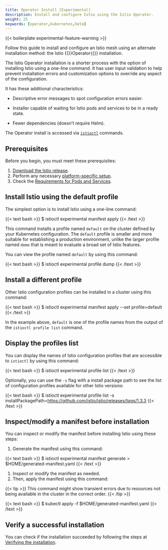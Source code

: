 ```yaml
---
title: Operator Install [Experimental]
description: Install and configure Istio using the Istio Operator.
weight: 25
keywords: [operator,kubernetes,helm]
---
```


{{< boilerplate experimental-feature-warning >}}

Follow this guide to install and configure an Istio mesh using an alternate
installation method: the Istio {{<gloss operator>}}Operator{{</gloss>}}
installation.

The Istio Operator installation is a shorter process with the option of
installing Istio using a one-line command. It has user input
validation to help prevent installation errors and customization options to
override any aspect of the configuration.

It has these additional characteristics:

- Descriptive error messages to spot configuration errors easier.

- Installer capable of waiting for Istio pods and services to be in a
  ready state.

- Fewer dependencies (doesn’t require Helm).

The Operator install is accessed via [`istioctl`](/docs/reference/commands/istioctl/)
commands.

## Prerequisites

Before you begin, you must meet these prerequisites:

1. [Download the Istio release](/docs/setup/#downloading-the-release).
1. Perform any necessary [platform-specific setup](/docs/setup/install/platform/).
1. Check the [Requirements for Pods and
   Services](/docs/setup/additional-setup/requirements/).

## Install Istio using the default profile

The simplest option is to install Istio using a one-line command:

{{< text bash >}}
$ istioctl experimental manifest apply
{{< /text >}}

This command installs a profile named `default` on the cluster defined by your
Kubernetes configuration. The `default` profile is smaller and more suitable
for establishing a production environment, unlike the larger profile named
`demo` that is meant to evaluate a broad set of Istio features.

You can view the profile named `default` by using this command:

{{< text bash >}}
$ istioctl experimental profile dump
{{< /text >}}

## Install a different profile

Other Istio configuration profiles can be installed in a cluster using this command:

{{< text bash >}}
$ istioctl experimental manifest apply --set profile=default
{{< /text >}}

In the example above, `default` is one of the profile names from the output of
the `istioctl profile list` command.

## Display the profiles list

You can display the names of Istio configuration profiles that are
accessible to `istioctl` by using this command:

{{< text bash >}}
$ istioctl experimental profile list
{{< /text >}}

Optionally, you can use the `-s` flag with a install package path to see the
list of configuration profiles available for other Istio versions:

{{< text bash >}}
$ istioctl experimental profile list -s installPackagePath=https://github.com/istio/istio/releases/tags/1.3.3
{{< /text >}}

## Inspect/modify a manifest before installation

You can inspect or modify the manifest before installing Istio using these steps:

1. Generate the manifest using this command:

{{< text bash >}}
$ istioctl experimental manifest generate > $HOME/generated-manifest.yaml
{{< /text >}}

1. Inspect or modify the manifest as needed.
1. Then, apply the manifest using this command:

{{< tip >}}
This command might show transient errors due to resources not being available in
the cluster in the correct order.
{{< /tip >}}

{{< text bash >}}
$ kubectl apply -f $HOME/generated-manifest.yaml
{{< /text >}}

## Verify a successful installation

You can check if the installation succeeded by following the steps at
[Verifying the installation](/docs/setup/install/kubernetes/#verifying-the-installation).
